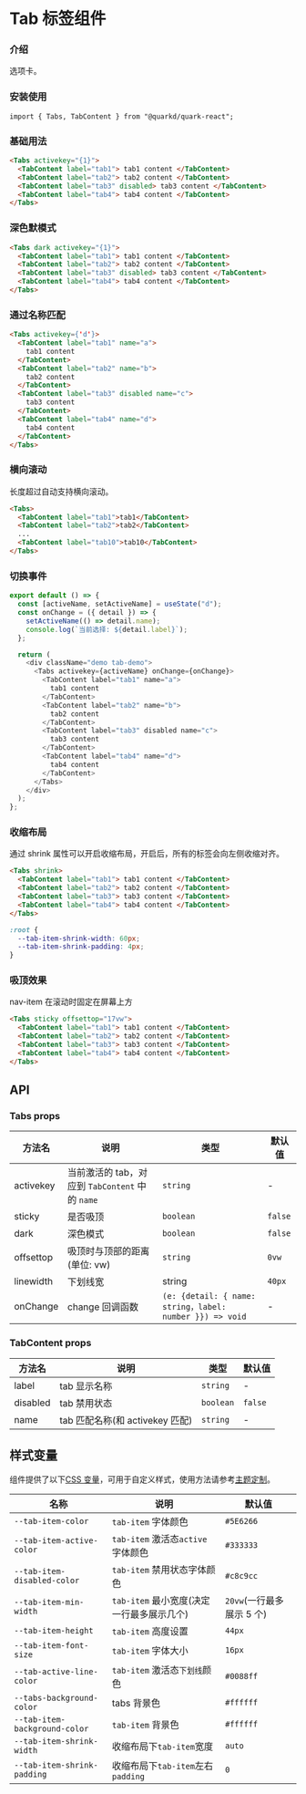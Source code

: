 # Tab 标签组件

### 介绍

选项卡。

### 安装使用

```tsx
import { Tabs, TabContent } from "@quarkd/quark-react";
```

### 基础用法

```html
<Tabs activekey="{1}">
  <TabContent label="tab1"> tab1 content </TabContent>
  <TabContent label="tab2"> tab2 content </TabContent>
  <TabContent label="tab3" disabled> tab3 content </TabContent>
  <TabContent label="tab4"> tab4 content </TabContent>
</Tabs>
```

### 深色默模式

```html
<Tabs dark activekey="{1}">
  <TabContent label="tab1"> tab1 content </TabContent>
  <TabContent label="tab2"> tab2 content </TabContent>
  <TabContent label="tab3" disabled> tab3 content </TabContent>
  <TabContent label="tab4"> tab4 content </TabContent>
</Tabs>
```

### 通过名称匹配

```html
<Tabs activekey={'d'}>
  <TabContent label="tab1" name="a">
    tab1 content
  </TabContent>
  <TabContent label="tab2" name="b">
    tab2 content
  </TabContent>
  <TabContent label="tab3" disabled name="c">
    tab3 content
  </TabContent>
  <TabContent label="tab4" name="d">
    tab4 content
  </TabContent>
</Tabs>
```

### 横向滚动

长度超过自动支持横向滚动。

```html
<Tabs>
  <TabContent label="tab1">tab1</TabContent>
  <TabContent label="tab2">tab2</TabContent>
  ...
  <TabContent label="tab10">tab10</TabContent>
</Tabs>
```

### 切换事件

```js
export default () => {
  const [activeName, setActiveName] = useState("d");
  const onChange = ({ detail }) => {
    setActiveName(() => detail.name);
    console.log(`当前选择: ${detail.label}`);
  };

  return (
    <div className="demo tab-demo">
      <Tabs activekey={activeName} onChange={onChange}>
        <TabContent label="tab1" name="a">
          tab1 content
        </TabContent>
        <TabContent label="tab2" name="b">
          tab2 content
        </TabContent>
        <TabContent label="tab3" disabled name="c">
          tab3 content
        </TabContent>
        <TabContent label="tab4" name="d">
          tab4 content
        </TabContent>
      </Tabs>
    </div>
  );
};
```

### 收缩布局

通过 shrink 属性可以开启收缩布局，开启后，所有的标签会向左侧收缩对齐。

```html
<Tabs shrink>
  <TabContent label="tab1"> tab1 content </TabContent>
  <TabContent label="tab2"> tab2 content </TabContent>
  <TabContent label="tab3"> tab3 content </TabContent>
  <TabContent label="tab4"> tab4 content </TabContent>
</Tabs>
```

```css
:root {
  --tab-item-shrink-width: 60px;
  --tab-item-shrink-padding: 4px;
}
```

### 吸顶效果

nav-item 在滚动时固定在屏幕上方

```html
<Tabs sticky offsettop="17vw">
  <TabContent label="tab1"> tab1 content </TabContent>
  <TabContent label="tab2"> tab2 content </TabContent>
  <TabContent label="tab3"> tab3 content </TabContent>
  <TabContent label="tab4"> tab4 content </TabContent>
</Tabs>
```

## API

### Tabs props

| 方法名    | 说明                                            | 类型                                                     | 默认值  |
| --------- | ----------------------------------------------- | -------------------------------------------------------- | ------- |
| activekey | 当前激活的 tab，对应到 `TabContent` 中的 `name` | `string`                                                 | -       |
| sticky    | 是否吸顶                                        | `boolean`                                                | `false` |
| dark      | 深色模式                                        | `boolean`                                                | `false` |
| offsettop | 吸顶时与顶部的距离(单位: vw)                    | `string`                                                 | `0vw`   |
| linewidth | 下划线宽                                        | string                                                   | `40px`  |
| onChange  | change 回调函数                                 | `(e: {detail: { name: string，label: number }}) => void` | -       |

### TabContent props

| 方法名   | 说明                            | 类型      | 默认值  |
| -------- | ------------------------------- | --------- | ------- |
| label    | tab 显示名称                    | `string`  | -       |
| disabled | tab 禁用状态                    | `boolean` | `false` |
| name     | tab 匹配名称(和 activekey 匹配) | `string`  | -       |

## 样式变量

组件提供了以下[CSS 变量](https://developer.mozilla.org/zh-CN/docs/Web/CSS/Using_CSS_custom_properties)，可用于自定义样式，使用方法请参考[主题定制](#/zh-CN/guide/theme)。

| 名称                          | 说明                                      | 默认值                    |
| ----------------------------- | ----------------------------------------- | ------------------------- |
| `--tab-item-color`            | `tab-item` 字体颜色                       | `#5E6266`                 |
| `--tab-item-active-color`     | `tab-item` 激活态`active`字体颜色         | `#333333`                 |
| `--tab-item-disabled-color`   | `tab-item` 禁用状态字体颜色               | `#c8c9cc`                 |
| `--tab-item-min-width`        | `tab-item` 最小宽度(决定一行最多展示几个) | `20vw`(一行最多展示 5 个) |
| `--tab-item-height`           | `tab-item` 高度设置                       | `44px `                   |
| `--tab-item-font-size`        | `tab-item` 字体大小                       | `16px`                    |
| `--tab-active-line-color`     | `tab-item` 激活态`下划线`颜色             | `#0088ff `                |
| `--tabs-background-color`     | tabs 背景色                               | `#ffffff`                 |
| `--tab-item-background-color` | `tab-item` 背景色                         | `#ffffff `                |
| `--tab-item-shrink-width`     | 收缩布局下`tab-item`宽度                  | `auto`                    |
| `--tab-item-shrink-padding`   | 收缩布局下`tab-item`左右`padding`         | `0`                       |
